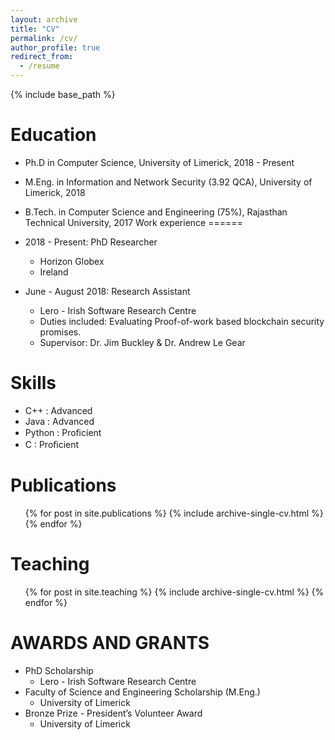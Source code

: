 ```yaml
---
layout: archive
title: "CV"
permalink: /cv/
author_profile: true
redirect_from:
  - /resume
---
```


{% include base_path %}

Education
======
* Ph.D in Computer Science, University of Limerick, 2018 - Present
* M.Eng. in Information and Network Security (3.92 QCA), University of Limerick, 2018
* B.Tech. in Computer Science and Engineering (75%), Rajasthan Technical University, 2017
Work experience
======
* 2018 - Present: PhD Researcher
  * Horizon Globex 
  * Ireland

* June - August 2018: Research Assistant
  * Lero - Irish Software Research Centre
  * Duties included: Evaluating Proof-of-work based blockchain security promises.
  * Supervisor: Dr. Jim Buckley & Dr. Andrew Le Gear
  
Skills
======
* C++ : Advanced 
* Java : Advanced 
* Python : Proﬁcient 
* C : Proﬁcient 

Publications
======
  <ul>{% for post in site.publications %}
    {% include archive-single-cv.html %}
  {% endfor %}</ul>
  
  
Teaching
======
  <ul>{% for post in site.teaching %}
    {% include archive-single-cv.html %}
  {% endfor %}</ul>
  
AWARDS AND GRANTS
======
* PhD Scholarship
  * Lero - Irish Software Research Centre
* Faculty of Science and Engineering Scholarship (M.Eng.)
  * University of Limerick
* Bronze Prize - President’s Volunteer Award 
  * University of Limerick
